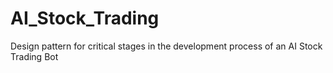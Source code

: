 # AI_Stock_Trading
 Design pattern for critical stages in the development process of an AI Stock Trading Bot
